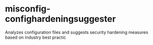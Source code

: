 # misconfig-confighardeningsuggester
Analyzes configuration files and suggests security hardening measures based on industry best practic
